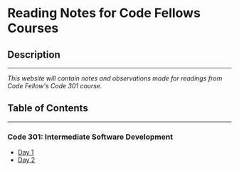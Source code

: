 # Reading Notes for Code Fellows Courses
## Description 
***
*This website will contain notes and observations made for readings from Code Fellow's Code 301 course.*

## Table of Contents
***
### Code 301: Intermediate Software Development
* [Day 1](./code-301/1.md)
* [Day 2](./code-301/2.md)